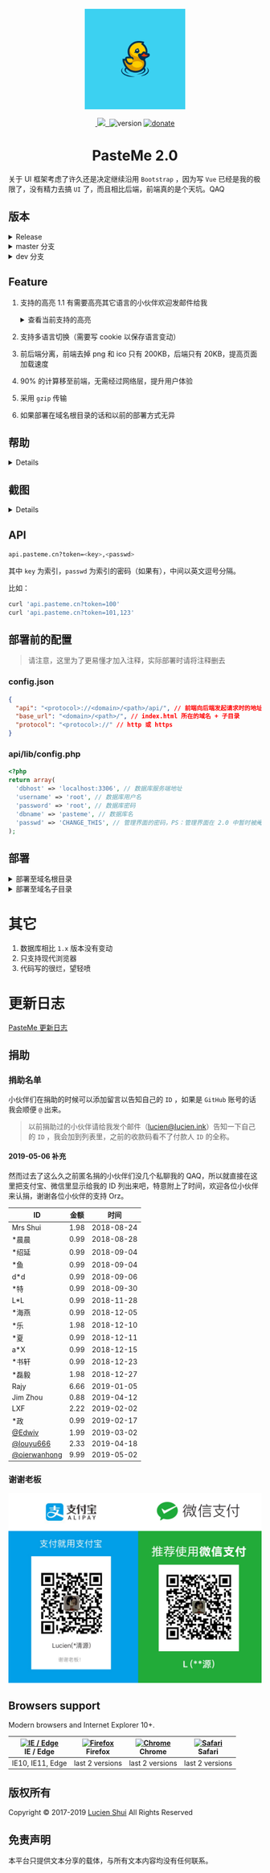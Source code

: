 <p align="center">
  <img src="https://github.com/LucienShui/gitcdn/blob/master/duck.png?raw=true" alt="" width=200>
</p>
<p align="center">
  <a href="https://github.com/LucienShui/PasteMe/tree/build">
    <img src="https://travis-ci.org/LucienShui/PasteMe.svg?branch=master" alt="">
  </a>
  <a href="https://cloud.drone.io/LucienShui/PasteMe">
    <img src="https://cloud.drone.io/api/badges/LucienShui/PasteMe/status.svg" />
  </a>
  <a href="./LICENSE">
    <img src="https://img.shields.io/eclipse-marketplace/l/notepad4e.svg" alt="">
  </a>
  <a>
    <img src="https://img.shields.io/badge/version-2.0.1-brightgreen.svg" alt="version">
  </a>
  <a href="#谢谢老板">
    <img src="https://img.shields.io/badge/%24-donate-ff69b4.svg" alt="donate">
  </a>
</p>
<div align="center">
  <h1 style="align: center;">PasteMe 2.0</h1>
</div>

关于 UI 框架考虑了许久还是决定继续沿用 `Bootstrap` ，因为写 `Vue` 已经是我的极限了，没有精力去搞 `UI` 了，而且相比后端，前端真的是个天坑。QAQ

## 版本

<details>
<summary>Release</summary>

### build

https://github.com/LucienShui/PasteMe/releases/latest

</details>

<details>
<summary>master 分支</summary>

### Demo

https://pasteme.cn

### build

https://github.com/LucienShui/PasteMe/tree/build

### 源码

https://github.com/LucienShui/PasteMe

</details>

<details>
<summary>dev 分支</summary>

### Demo

http://beta.pasteme.cn

### 源码

https://github.com/LucienShui/PasteMe/tree/dev

</details>

## Feature

1. 支持的高亮
    1.1 有需要高亮其它语言的小伙伴欢迎发邮件给我
    <details>
    <summary>查看当前支持的高亮</summary>

    ```bash
    C/C++
    Java
    Python
    Bash
    HTML
    Markdown
    ```
    </details>
2. 支持多语言切换（需要写 cookie 以保存语言变动）
3. 前后端分离，前端去掉 png 和 ico 只有 200KB，后端只有 20KB，提高页面加载速度
4. 90% 的计算移至前端，无需经过网络层，提升用户体验
5. 采用 `gzip` 传输 
6. 如果部署在域名根目录的话和以前的部署方式无异

## 帮助

<details>

### 索引

每一个被上传的文本都有一个字符串去对其进行唯一标识，就像是门牌号一样，我称它为“**索引**”。纯数字的索引对应永久空间的文本，包含字母的索引对应临时空间的文本。

### 对于别人分享的内容

1. 可直接通过网页链接访问。
2. 可在主页左上角的输入框输入索引进行访问。

### 对于准备上传的内容

#### 永久保存

直接在主页进行上传。

#### 阅后即焚

1. 在左上角输入含有字母的索引，前往相应的临时空间，如果这个索引存在则显示索引内容，不存在则创建一份新的索引。

2. 在主页直接勾选 `阅后即焚`。

所有阅后即焚的内容一旦以任何方式（包括 `API` ）被成功访问就会**永久从数据库中消失**。

</details>

## 截图

<details>

![homePage](https://github.com/LucienShui/gitcdn/blob/master/pasteme_home2.0.png?raw=true)

![homePageEN](https://github.com/LucienShui/gitcdn/blob/master/pasteme_home_en2.0.png?raw=true)

![chat](https://github.com/LucienShui/gitcdn/blob/master/pasteme_chat2.0.png?raw=true)

![read_once](https://github.com/LucienShui/gitcdn/blob/master/pasteme_read_once2.0.png?raw=true)

![hello_world](https://github.com/LucienShui/gitcdn/blob/master/pasteme_hello_world2.0.png?raw=true)

![success](https://github.com/LucienShui/gitcdn/blob/master/pasteme_success2.0.png?raw=true)

![success_qrcode](https://github.com/LucienShui/gitcdn/blob/master/pasteme_success_qrcode2.0.png?raw=true)
</details>

## API

```bash
api.pasteme.cn?token=<key>,<passwd>
```

其中 `key` 为索引，`passwd` 为索引的密码（如果有），中间以英文逗号分隔。

比如：

```bash
curl 'api.pasteme.cn?token=100'
curl 'api.pasteme.cn?token=101,123'
```

## 部署前的配置

> 请注意，这里为了更易懂才加入注释，实际部署时请将注释删去

### config.json

```json
{
  "api": "<protocol>://<domain>/<path>/api/", // 前端向后端发起请求时的地址
  "base_url": "<domain>/<path>/", // index.html 所在的域名 + 子目录
  "protocol": "<protocol>://" // http 或 https
}
```

### api/lib/config.php

```php
<?php
return array(
  'dbhost' => 'localhost:3306', // 数据库服务端地址
  'username' => 'root', // 数据库用户名
  'password' => 'root', // 数据库密码
  'dbname' => 'pasteme', // 数据库名
  'passwd' => 'CHANGE_THIS', // 管理界面的密码，PS：管理界面在 2.0 中暂时被阉割掉了
);
```

## 部署

<details>
<summary>部署至域名根目录</summary>

1. `wget https://github.com/LucienShui/PasteMe/releases/latest/download/PasteMe-build.zip && unzip PasteMe-build.zip `
2. 将 `PasteMe-build` 文件夹中的文件放至域名对应的根目录
3. 妥善配置 `config.json` 和 `config.php`
4. 配置伪静态至 `index.html` 就可以了。

### 伪静态配置参考

#### Nginx

```
location / {
    try_files $uri $uri/ /index.html;
    location ~ .*\.(js|css)?$ {
        gzip_static on;
    }
}
```

#### Apache

```
对 Apache 不熟悉，待补
```
</details>

<details>
<summary>部署至域名子目录</summary>

1. 修改 `Frontend/vue.config.js` 中的 `webPath` ，然后通过 `./build.sh` 进行重新编译，需要 `npm` 。

```bash
$ vim Frontend/vue.config.js
$ ./build.sh
```
2. 将 `pasteme` 文件夹中的文件放至域名对应的目录
3. 妥善配置 `config.json` 和 `config.php`
4. 配置伪静态至 `index.html` 就可以了。

### 伪静态配置参考

#### Nginx

```
location /<path>/ {
    try_files $uri $uri/ /<path>/index.html;
    location ~ .*\.(js|css)?$ {
        gzip_static on;
    }
}
```

#### Apache

```
对 Apache 不熟悉，待补
```
</details>

# 其它

1. 数据库相比 `1.x` 版本没有变动
2. 只支持现代浏览器
3. 代码写的很烂，望轻喷

# 更新日志

[PasteMe 更新日志](https://www.lucien.ink/pasteme_log.html)

## 捐助

### 捐助名单

小伙伴们在捐助的时候可以添加留言以告知自己的 `ID` ，如果是 `GitHub` 账号的话我会顺便 `@` 出来。

> 以前捐助过的小伙伴请给我发个邮件（lucien@lucien.ink）告知一下自己的 `ID` ，我会加到列表里，之前的收款码看不了付款人 `ID` 的全称。

#### 2019-05-06 补充

然而过去了这么久之前匿名捐的小伙伴们没几个私聊我的 QAQ，所以就直接在这里把支付宝、微信里显示给我的 ID 列出来吧，特意附上了时间，欢迎各位小伙伴来认捐，谢谢各位小伙伴的支持 Orz。

| ID | 金额 | 时间 |
|--|--|--|
| Mrs Shui | 1.98 | 2018-08-24 |
| \*晨晨 | 0.99 | 2018-08-28 |
| \*绍延 | 0.99 | 2018-09-04 |
| \*鱼 | 0.99 | 2018-09-04 |
| d\*d | 0.99 | 2018-09-06 |
| \*特 | 0.99 | 2018-09-30 |
| L\*L | 0.99 | 2018-11-28 |
| \*海燕 | 0.99 | 2018-12-05 |
| \*乐 | 1.98 | 2018-12-10 |
| \*夏 | 0.99 | 2018-12-11 |
| a\*X | 0.99 | 2018-12-15 |
| \*书轩 | 0.99 | 2018-12-23 |
| \*磊毅 | 1.98 | 2018-12-27 |
| Rajy | 6.66 | 2019-01-05 |
| Jim Zhou | 0.88 | 2019-04-12 |
| LXF | 2.22 | 2019-02-02 |
| \*政 | 0.99 | 2019-02-17 |
| [@Edwiv](https://github.com/Edwiv) | 1.99 | 2019-03-02 |
| [@louyu666](https://github.com/louyu666) | 2.33 | 2019-04-18 |
| [@oierwanhong](https://github.com/oierwanhong) | 9.99 | 2019-05-02 |

### 谢谢老板

![谢谢老板](https://github.com/LucienShui/gitcdn/blob/master/pasteme_donate.png?raw=true)

## Browsers support

Modern browsers and Internet Explorer 10+.

| [<img src="https://raw.githubusercontent.com/alrra/browser-logos/master/src/edge/edge_48x48.png" alt="IE / Edge" width="24px" height="24px" />](https://godban.github.io/browsers-support-badges/)</br>IE / Edge | [<img src="https://raw.githubusercontent.com/alrra/browser-logos/master/src/firefox/firefox_48x48.png" alt="Firefox" width="24px" height="24px" />](https://godban.github.io/browsers-support-badges/)</br>Firefox | [<img src="https://raw.githubusercontent.com/alrra/browser-logos/master/src/chrome/chrome_48x48.png" alt="Chrome" width="24px" height="24px" />](https://godban.github.io/browsers-support-badges/)</br>Chrome | [<img src="https://raw.githubusercontent.com/alrra/browser-logos/master/src/safari/safari_48x48.png" alt="Safari" width="24px" height="24px" />](https://godban.github.io/browsers-support-badges/)</br>Safari |
| --------- | --------- | --------- | --------- |
| IE10, IE11, Edge| last 2 versions| last 2 versions| last 2 versions |

## 版权所有

Copyright &copy; 2017-2019 [Lucien Shui](http://www.lucien.ink) All Rights Reserved

## 免责声明

本平台只提供文本分享的载体，与所有文本内容均没有任何联系。

